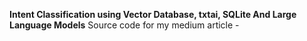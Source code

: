 **Intent Classification using Vector Database, txtai, SQLite And Large Language Models**
Source code for my medium article -
